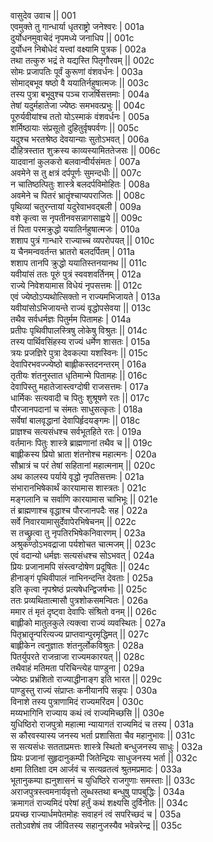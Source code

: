 वासुदेव उवाच ||	001    
एवमुक्ते तु गान्धार्या धृतराष्ट्रो जनेश्वरः |	001a  
दुर्योधनमुवाचेदं नृपमध्ये जनाधिप ||	001c  
दुर्योधन निबोधेदं यत्त्वां वक्ष्यामि पुत्रक |	002a  
तथा तत्कुरु भद्रं ते यद्यस्ति पितृगौरवम् ||	002c  
सोमः प्रजापतिः पूर्वं कुरूणां वंशवर्धनः |	003a  
सोमाद्बभूव षष्ठो वै ययातिर्नहुषात्मजः ||	003c  
तस्य पुत्रा बभूवुश्च पञ्च राजर्षिसत्तमाः |	004a  
तेषां यदुर्महातेजा ज्येष्ठः समभवत्प्रभुः ||	004c  
पूरुर्यवीयांश्च ततो योऽस्माकं वंशवर्धनः |	005a  
शर्मिष्ठायाः संप्रसूतो दुहितुर्वृषपर्वणः ||	005c  
यदुश्च भरतश्रेष्ठ देवयान्याः सुतोऽभवत् |	006a  
दौहित्रस्तात शुक्रस्य काव्यस्यामिततेजसः ||	006c  
यादवानां कुलकरो बलवान्वीर्यसंमतः |	007a  
अवमेने स तु क्षत्रं दर्पपूर्णः सुमन्दधीः ||	007c  
न चातिष्ठत्पितुः शास्त्रे बलदर्पविमोहितः |	008a  
अवमेने च पितरं भ्रातॄंश्चाप्यपराजितः ||	008c  
पृथिव्यां चतुरन्तायां यदुरेवाभवद्बली |	009a  
वशे कृत्वा स नृपतीनवसन्नागसाह्वये ||	009c  
तं पिता परमक्रुद्धो ययातिर्नहुषात्मजः |	010a  
शशाप पुत्रं गान्धारे राज्याच्च व्यपरोपयत् ||	010c  
य चैनमन्ववर्तन्त भ्रातरो बलदर्पितम् |	011a  
शशाप तानपि क्रुद्धो ययातिस्तनयानथ ||	011c  
यवीयांसं ततः पूरुं पुत्रं स्ववशवर्तिनम् |	012a  
राज्ये निवेशयामास विधेयं नृपसत्तमः ||	012c  
एवं ज्येष्ठोऽप्यथोत्सिक्तो न राज्यमभिजायते |	013a  
यवीयांसोऽभिजायन्ते राज्यं वृद्धोपसेवया ||	013c  
तथैव सर्वधर्मज्ञः पितुर्मम पितामहः |	014a  
प्रतीपः पृथिवीपालस्त्रिषु लोकेषु विश्रुतः ||	014c  
तस्य पार्थिवसिंहस्य राज्यं धर्मेण शासतः |	015a  
त्रयः प्रजज्ञिरे पुत्रा देवकल्पा यशस्विनः ||	015c  
देवापिरभवज्ज्येष्ठो बाह्लीकस्तदनन्तरम् |	016a  
तृतीयः शंतनुस्तात धृतिमान्मे पितामहः ||	016c  
देवापिस्तु महातेजास्त्वग्दोषी राजसत्तमः |	017a  
धार्मिकः सत्यवादी च पितुः शुश्रूषणे रतः ||	017c  
पौरजानपदानां च संमतः साधुसत्कृतः |	018a  
सर्वेषां बालवृद्धानां देवापिर्हृदयङ्गमः ||	018c  
प्राज्ञश्च सत्यसंधश्च सर्वभूतहिते रतः |	019a  
वर्तमानः पितुः शास्त्रे ब्राह्मणानां तथैव च ||	019c  
बाह्लीकस्य प्रियो भ्राता शंतनोश्च महात्मनः |	020a  
सौभ्रात्रं च परं तेषां सहितानां महात्मनाम् ||	020c  
अथ कालस्य पर्याये वृद्धो नृपतिसत्तमः |	021a  
संभारानभिषेकार्थं कारयामास शास्त्रतः |	021c  
मङ्गलानि च सर्वाणि कारयामास चाभिभूः ||	021e   
तं ब्राह्मणाश्च वृद्धाश्च पौरजानपदैः सह |	022a  
सर्वे निवारयामासुर्देवापेरभिषेचनम् ||	022c  
स तच्छ्रुत्वा तु नृपतिरभिषेकनिवारणम् |	023a  
अश्रुकण्ठोऽभवद्राजा पर्यशोचत चात्मजम् ||	023c  
एवं वदान्यो धर्मज्ञः सत्यसंधश्च सोऽभवत् |	024a  
प्रियः प्रजानामपि संस्त्वग्दोषेण प्रदूषितः ||	024c  
हीनाङ्गं पृथिवीपालं नाभिनन्दन्ति देवताः |	025a  
इति कृत्वा नृपश्रेष्ठं प्रत्यषेधन्द्विजर्षभाः ||	025c  
ततः प्रव्यथितात्मासौ पुत्रशोकसमन्वितः |	026a  
ममार तं मृतं दृष्ट्वा देवापिः संश्रितो वनम् ||	026c  
बाह्लीको मातुलकुले त्यक्त्वा राज्यं व्यवस्थितः |	027a  
पितृभ्रातॄन्परित्यज्य प्राप्तवान्पुरमृद्धिमत् ||	027c  
बाह्लीकेन त्वनुज्ञातः शंतनुर्लोकविश्रुतः |	028a  
पितर्युपरते राजन्राजा राज्यमकारयत् ||	028c  
तथैवाहं मतिमता परिचिन्त्येह पाण्डुना |	029a  
ज्येष्ठः प्रभ्रंशितो राज्याद्धीनाङ्ग इति भारत ||	029c  
पाण्डुस्तु राज्यं संप्राप्तः कनीयानपि सन्नृपः |	030a  
विनाशे तस्य पुत्राणामिदं राज्यमरिंदम |	030c  
मय्यभागिनि राज्याय कथं त्वं राज्यमिच्छसि ||	030e   
युधिष्ठिरो राजपुत्रो महात्मा न्यायागतं राज्यमिदं च तस्य |	031a  
स कौरवस्यास्य जनस्य भर्ता प्रशासिता चैव महानुभावः ||	031c  
स सत्यसंधः सतताप्रमत्तः शास्त्रे स्थितो बन्धुजनस्य साधुः |	032a  
प्रियः प्रजानां सुहृदानुकम्पी जितेन्द्रियः साधुजनस्य भर्ता ||	032c  
क्षमा तितिक्षा दम आर्जवं च सत्यव्रतत्वं श्रुतमप्रमादः |	033a  
भूतानुकम्पा ह्यनुशासनं च युधिष्ठिरे राजगुणाः समस्ताः ||	033c  
अराजपुत्रस्त्वमनार्यवृत्तो लुब्धस्तथा बन्धुषु पापबुद्धिः |	034a  
क्रमागतं राज्यमिदं परेषां हर्तुं कथं शक्ष्यसि दुर्विनीतः ||	034c  
प्रयच्छ राज्यार्धमपेतमोहः सवाहनं त्वं सपरिच्छदं च |	035a  
ततोऽवशेषं तव जीवितस्य सहानुजस्यैव भवेन्नरेन्द्र ||	035c  

